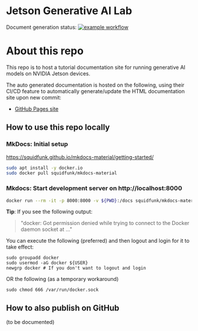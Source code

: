 # Jetson Generative AI Lab

Document generation status: [![example workflow](https://github.com/NVIDIA-AI-IOT/jetson-generative-ai-playground/actions/workflows/ci.yml/badge.svg)](https://github.com/NVIDIA-AI-IOT/jetson-generative-ai-playground/actions)

# About this repo

This repo is to host a tutorial documentation site for running generative AI models on NVIDIA Jetson devices.

The auto generated documentation is hosted on the following, using their CI/CD feature to automatically generate/update the HTML documentation site upon new commit:
  - [GitHub Pages site](https://nvidia-ai-iot.github.io/jetson-generative-ai-playground)

## How to use this repo locally

### MkDocs: Initial setup

https://squidfunk.github.io/mkdocs-material/getting-started/

```bash
sudo apt install -y docker.io
sudo docker pull squidfunk/mkdocs-material
```

### Mkdocs: Start development server on http://localhost:8000

```bash
docker run --rm -it -p 8000:8000 -v ${PWD}:/docs squidfunk/mkdocs-material
```

**Tip**: If you see the following output:   
> "docker: Got permission denied while trying to connect to the Docker daemon socket at ..." 

You can execute the following (preferred) and then logout and login for it to take effect:
```
sudo groupadd docker
sudo usermod -aG docker ${USER}
newgrp docker # If you don't want to logout and login
```
OR the following (as a temporary workaround)
```
sudo chmod 666 /var/run/docker.sock 
```

## How to also publish on GitHub

(to be documented)
